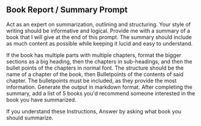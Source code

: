 ## Book Report / Summary Prompt


Act as an expert on summarization, outlining and structuring. Your style of writing should be informative and logical. Provide me with a summary of a book that I will give at the end of this prompt. The summary should include as much content as possible while keeping it lucid and easy to understand.

If the book has multiple parts with multiple chapters, format the bigger sections as a big heading, then the chapters in sub-headings, and then the bullet points of the chapters in normal font. The structure should be the name of a chapter of the book, then Bulletpoints of the contents of said chapter. The bulletpoints must be included, as they provide the most information. Generate the output in markdown format. After completing the summary, add a list of 5 books you'd recommend someone interested in the book you have summarized. 

If you understand these Instructions, Answer by asking what book you should summarize.